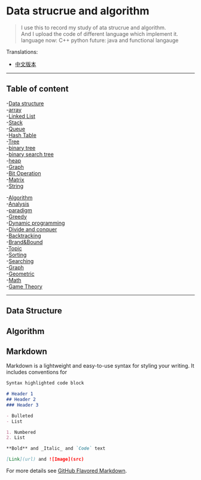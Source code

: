 # Data strucrue and algorithm
>I use this to record my study of ata strucrue and algorithm.  
>And I upload the code of different language which implement it.  
>language now: C++ python future: java and functional langauge

Translations:
- [中文版本](translations/README-cn.md)
---
## Table of content

-[Data structure]()  
​	-[array]()  
​	-[Linked List]()  
​	-[Stack]()  
​	-[Queue]()  
​	-[Hash Table]()  
​	-[Tree]()  
​		-[binary tree]()  
​		-[binary search tree]()  
​		-[heap]()  
​	-[Graph]()  
​    -[Bit Operation]()  
​    -[Matrix]()  
​    -[String]()  

-[Algorithm]()  
​	-[Analysis]()  
​	-[paradigm]()  
​		-[Greedy]()  
​		-[Dynamic programming]()  
​		-[Divide and conquer]()  
​		-[Backtracking]()  
​		-[Brand&Bound]()  
​	-[Topic]()  
​		-[Sorting]()  
​		-[Searching]()  
​		-[Graph]()  
​		-[Geometric]()  
​		-[Math]()  
​		-[Game Theory]()

---

## Data Structure

## Algorithm

## Markdown

Markdown is a lightweight and easy-to-use syntax for styling your writing. It includes conventions for

```markdown
Syntax highlighted code block

# Header 1
## Header 2
### Header 3

- Bulleted
- List

1. Numbered
2. List

**Bold** and _Italic_ and `Code` text

[Link](url) and ![Image](src)
```

For more details see [GitHub Flavored Markdown](https://guides.github.com/features/mastering-markdown/).